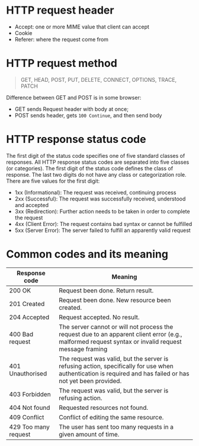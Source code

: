 # HTTP request header

- Accept: one or more MIME value that client can accept
- Cookie
- Referer: where the request come from

# HTTP request method

> GET, HEAD, POST, PUT, DELETE, CONNECT, OPTIONS, TRACE, PATCH

Difference between GET and POST is in some browser:

- GET sends Request header with body at once;
- POST sends header, gets `100 Continue`, and then send body

# HTTP response status code

The first digit of the status code specifies one of five standard classes of responses. All HTTP response status codes are separated into five classes (or categories). The first digit of the status code defines the class of response. The last two digits do not have any class or categorization role. There are five values for the first digit:

 - 1xx (Informational): The request was received, continuing process
 - 2xx (Successful): The request was successfully received, understood and accepted
 - 3xx (Redirection): Further action needs to be taken in order to complete the request
 - 4xx (Client Error): The request contains bad syntax or cannot be fulfilled
 - 5xx (Server Error): The server failed to fulfill an apparently valid request

# Common codes and its meaning
Response code | Meaning
------------- | -------
200 OK | Request been done. Return result.
201 Created | Request been done. New resource been created.
204 Accepted | Request accepted. No result.
400 Bad request | The server cannot or will not process the request due to an apparent client error (e.g., malformed request syntax or invalid request message framing
401 Unauthorised | The request was valid, but the server is refusing action, specifically for use when authentication is required and has failed or has not yet been provided.
403 Forbidden | The request was valid, but the server is refusing action.
404 Not found | Requested resources not found.
409 Conflict | Conflict of editing the same resource.
429 Too many request | The user has sent too many requests in a given amount of time.

